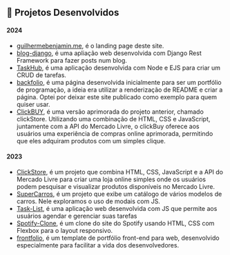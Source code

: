 ## 🚀 Projetos Desenvolvidos

#### 2024
- [guilhermebenjamin.me](http://guilhermebenjamin.me/), é o landing page deste site.
- [blog-django](http://3.135.146.163/blog/), é uma apliação web desenvolvida com Django Rest Framework para fazer posts num blog.
- [TaskHub](https://github.com/gu1lh3rm3s0rd1/TaskHub), é uma aplicação desenvolvida com Node e EJS para criar um CRUD de tarefas.
- [backfolio](http://guilhermebenjamin.me/backfolio/), é uma página desenvolvida inicialmente para ser um portfólio de programação, a ideia era utilizar a renderização de README e criar a página. Optei por deixar este site publicado como exemplo para quem quiser usar.
- [ClickBUY](https://clickbuyweb.netlify.app/), é uma versão aprimorada do projeto anterior, chamado clickStore. Utilizando uma combinação de HTML, CSS e JavaScript, juntamente com a API do Mercado Livre, o clickBuy oferece aos usuários uma experiência de compras online aprimorada, permitindo que eles adquiram produtos com um simples clique.

#### 2023
- [ClickStore](https://clickstore.netlify.app/), é um projeto que combina HTML, CSS, JavaScript e a API do Mercado Livre para criar uma loja online simples onde os usuários podem pesquisar e visualizar produtos disponíveis no Mercado Livre.
- [SuperCarros](https://carzonedemo.netlify.app/), é um projeto que exibe um catálogo de vários modelos de carros. Nele exploramos o uso de modais com JS.
- [Task-List](https://minhagenda.netlify.app/), é uma aplicação web desenvolvida com JS que permite aos usuários agendar e gerenciar suas tarefas
- [Spotify-Clone](https://spotifyduo.netlify.app/), é um clone do site do Spotify usando HTML, CSS com Flexbox para o layout responsivo.
- [frontfolio](https://frontfolio.netlify.app/), é um template de portfólio front-end para web, desenvolvido especialmente para facilitar a vida dos desenvolvedores.
